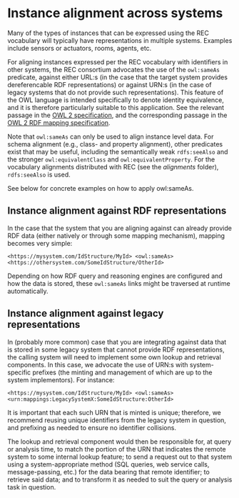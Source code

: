 # Instance alignment across systems

Many of the types of instances that can be expressed using the REC vocabulary will
typically have representations in multiple systems. Examples include sensors or
actuators, rooms, agents, etc.

For aligning instances expressed per the REC vocabulary with identifiers in other
systems, the REC consortium advocates the use of the `owl:sameAs` predicate, against
either URL:s (in the case that the target system provides dereferencable RDF
representations) or against URN:s (in the case of legacy systems that do not provide
such representations). This feature of the OWL language is intended specifically to
denote identity equivalence, and it is therefore particularly suitable to this
application. See the relevant passage in the [OWL 2 specification](https://www.w3.org/TR/2012/REC-owl2-syntax-20121211/#Individual_Equality), and the corresponding passage in the [OWL 2 RDF mapping specification](https://www.w3.org/TR/2012/REC-owl2-mapping-to-rdf-20121211/#Translation_of_Axioms_without_Annotations).

Note that `owl:sameAs` can only be used to align instance level data. For schema
alignment (e.g., class- and property alignment), other predicates exist that
may be useful, including the semantically weak `rdfs:seeAlso` and the stronger
`owl:equivalentClass` and `owl:equivalentProperty`. For the vocabulary alignments
distributed with REC (see the *alignments* folder), `rdfs:seeAlso` is used.

See below for concrete examples on how to apply owl:sameAs.

## Instance alignment against RDF representations

In the case that the system that you are aligning against can already provide RDF
data (either natively or through some mapping mechanism), mapping becomes very simple:

`<https://mysystem.com/IdStructure/MyId> <owl:sameAs> <https://othersystem.com/SomeIdStructure/OtherId>`

Depending on how RDF query and reasoning engines are configured and how the data is
stored, these `owl:sameAs` links might be traversed at runtime automatically.

## Instance alignment against legacy representations

In (probably more common) case that you are integrating against data that is stored
in some legacy system that cannot provide RDF representations, the calling system will
need to implement some own lookup and retrieval components. In this case, we advocate
the use of URN:s with system-specific prefixes (the minting and management of which
are up to the system implementors). For instance:

`<https://mysystem.com/IdStructure/MyId> <owl:sameAs> <urn:mappings:LegacySystemX:SomeIdStructure:OtherId>`

It is important that each such URN that is minted is unique; therefore, we recommend
reusing unique identifiers from the legacy system in question, and prefixing as needed
to ensure no identifier collisions.

The lookup and retrieval component would then be responsible for, at query or analysis
time, to match the portion of the URN that indicates the remote system to some internal
lookup feature; to send a request out to that system using a system-appropriate method
(SQL queries, web service calls, message-passing, etc.) for the data bearing that remote
identifier; to retrieve said data; and to transform it as needed to suit the query or
analysis task in question.
